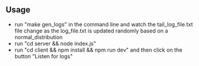 ## Usage
- run "make gen_logs" in the command line and watch the tail_log_file.txt file change as the
log_file.txt is updated randomly based on a normal_distribution
- run "cd server && node index.js"
- run "cd client && npm install && npm run dev" and then click on the button "Listen for logs"


